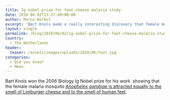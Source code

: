 ```yaml
---
title: Ig nobel prize for feet-cheese malaria study
date: 2010-06-02T13:37:40+00:00
author: Marco Herbst
excerpt: 'Bart Knols made a really interesting discovery that female mosquitoes that carry malaria are attracted towards human feet and Limburger cheese with equal intensity. This discovery earned him the Biology Ig Nobel Prize in the year two thousand and six. '
layout: single
permalink: /blog/2010/06/02/ig-nobel-prize-for-feet-cheese-malaria-study/
Country:
  - The Netherlands
header:
  teaser: /assets/images/uploads/2010/06/foot.jpg
categories:
  - Did you know?
  - News
---
```

Bart Knols won the 2006 Biology Ig Nobel prize for his work  showing that the female malaria mosquito [_Anopheles gambiae_ is attracted equally to the smell of Limburger cheese and to the smell of human feet](http://dx.doi.org/10.1016/0169-4758(96)10002-8 "Parasitology Today").